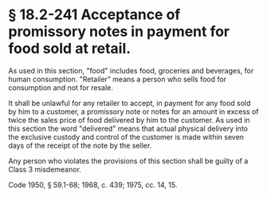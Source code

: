 # § 18.2-241 Acceptance of promissory notes in payment for food sold at retail.

<p>As used in this section, "food" includes food, groceries and beverages, for human consumption. "Retailer" means a person who sells food for consumption and not for resale.</p><p>It shall be unlawful for any retailer to accept, in payment for any food sold by him to a customer, a promissory note or notes for an amount in excess of twice the sales price of food delivered by him to the customer. As used in this section the word "delivered" means that actual physical delivery into the exclusive custody and control of the customer is made within seven days of the receipt of the note by the seller.</p><p>Any person who violates the provisions of this section shall be guilty of a Class 3 misdemeanor.</p><p>Code 1950, § 59.1-68; 1968, c. 439; 1975, cc. 14, 15.</p>